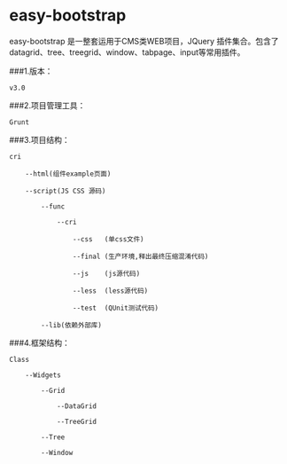 easy-bootstrap
==============
easy-bootstrap 是一整套运用于CMS类WEB项目，JQuery 插件集合。包含了datagrid、tree、treegrid、window、tabpage、input等常用插件。

###1.版本：

    v3.0

###2.项目管理工具：

    Grunt

###3.项目结构：

    cri

        --html(组件example页面)

        --script(JS CSS 源码)

            --func

                --cri

                    --css   (单css文件)

                    --final (生产环境,释出最终压缩混淆代码)

                    --js    (js源代码)

                    --less  (less源代码)

                    --test  (QUnit测试代码)

            --lib(依赖外部库)

###4.框架结构：

    Class

        --Widgets

            --Grid

                --DataGrid

                --TreeGrid

            --Tree

            --Window
